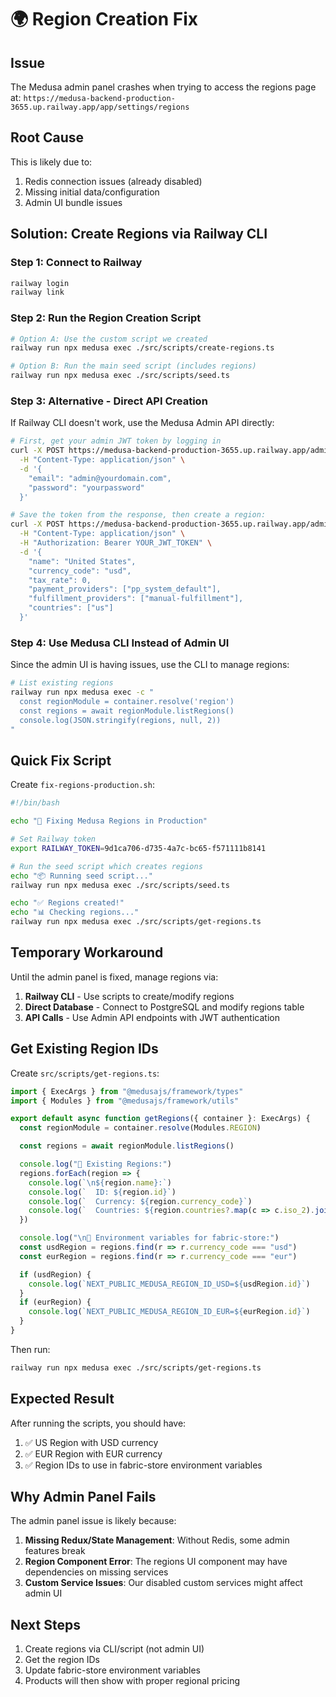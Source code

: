 # 🌍 Region Creation Fix

## Issue
The Medusa admin panel crashes when trying to access the regions page at:
`https://medusa-backend-production-3655.up.railway.app/app/settings/regions`

## Root Cause
This is likely due to:
1. Redis connection issues (already disabled)
2. Missing initial data/configuration
3. Admin UI bundle issues

## Solution: Create Regions via Railway CLI

### Step 1: Connect to Railway
```bash
railway login
railway link
```

### Step 2: Run the Region Creation Script
```bash
# Option A: Use the custom script we created
railway run npx medusa exec ./src/scripts/create-regions.ts

# Option B: Run the main seed script (includes regions)
railway run npx medusa exec ./src/scripts/seed.ts
```

### Step 3: Alternative - Direct API Creation
If Railway CLI doesn't work, use the Medusa Admin API directly:

```bash
# First, get your admin JWT token by logging in
curl -X POST https://medusa-backend-production-3655.up.railway.app/admin/auth \
  -H "Content-Type: application/json" \
  -d '{
    "email": "admin@yourdomain.com",
    "password": "yourpassword"
  }'

# Save the token from the response, then create a region:
curl -X POST https://medusa-backend-production-3655.up.railway.app/admin/regions \
  -H "Content-Type: application/json" \
  -H "Authorization: Bearer YOUR_JWT_TOKEN" \
  -d '{
    "name": "United States",
    "currency_code": "usd",
    "tax_rate": 0,
    "payment_providers": ["pp_system_default"],
    "fulfillment_providers": ["manual-fulfillment"],
    "countries": ["us"]
  }'
```

### Step 4: Use Medusa CLI Instead of Admin UI
Since the admin UI is having issues, use the CLI to manage regions:

```bash
# List existing regions
railway run npx medusa exec -c "
  const regionModule = container.resolve('region')
  const regions = await regionModule.listRegions()
  console.log(JSON.stringify(regions, null, 2))
"
```

## Quick Fix Script
Create `fix-regions-production.sh`:
```bash
#!/bin/bash

echo "🔧 Fixing Medusa Regions in Production"

# Set Railway token
export RAILWAY_TOKEN=9d1ca706-d735-4a7c-bc65-f571111b8141

# Run the seed script which creates regions
echo "📦 Running seed script..."
railway run npx medusa exec ./src/scripts/seed.ts

echo "✅ Regions created!"
echo "📊 Checking regions..."
railway run npx medusa exec ./src/scripts/get-regions.ts
```

## Temporary Workaround

Until the admin panel is fixed, manage regions via:

1. **Railway CLI** - Use scripts to create/modify regions
2. **Direct Database** - Connect to PostgreSQL and modify regions table
3. **API Calls** - Use Admin API endpoints with JWT authentication

## Get Existing Region IDs

Create `src/scripts/get-regions.ts`:
```typescript
import { ExecArgs } from "@medusajs/framework/types"
import { Modules } from "@medusajs/framework/utils"

export default async function getRegions({ container }: ExecArgs) {
  const regionModule = container.resolve(Modules.REGION)

  const regions = await regionModule.listRegions()

  console.log("📍 Existing Regions:")
  regions.forEach(region => {
    console.log(`\n${region.name}:`)
    console.log(`  ID: ${region.id}`)
    console.log(`  Currency: ${region.currency_code}`)
    console.log(`  Countries: ${region.countries?.map(c => c.iso_2).join(", ") || "None"}`)
  })

  console.log("\n📝 Environment variables for fabric-store:")
  const usdRegion = regions.find(r => r.currency_code === "usd")
  const eurRegion = regions.find(r => r.currency_code === "eur")

  if (usdRegion) {
    console.log(`NEXT_PUBLIC_MEDUSA_REGION_ID_USD=${usdRegion.id}`)
  }
  if (eurRegion) {
    console.log(`NEXT_PUBLIC_MEDUSA_REGION_ID_EUR=${eurRegion.id}`)
  }
}
```

Then run:
```bash
railway run npx medusa exec ./src/scripts/get-regions.ts
```

## Expected Result

After running the scripts, you should have:
1. ✅ US Region with USD currency
2. ✅ EUR Region with EUR currency
3. ✅ Region IDs to use in fabric-store environment variables

## Why Admin Panel Fails

The admin panel issue is likely because:
1. **Missing Redux/State Management**: Without Redis, some admin features break
2. **Region Component Error**: The regions UI component may have dependencies on missing services
3. **Custom Service Issues**: Our disabled custom services might affect admin UI

## Next Steps

1. Create regions via CLI/script (not admin UI)
2. Get the region IDs
3. Update fabric-store environment variables
4. Products will then show with proper regional pricing